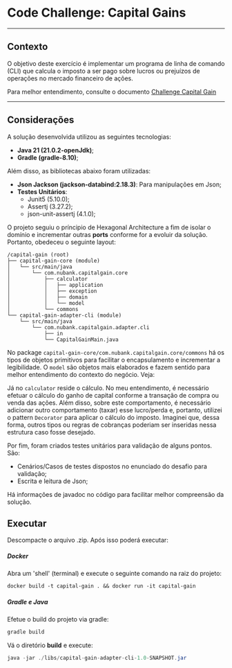 # Code Challenge: Capital Gains

---

## Contexto

O objetivo deste exercício é implementar um programa de linha de comando (CLI) que calcula o imposto a ser
pago sobre lucros ou prejuízos de operações no mercado financeiro de ações.

Para melhor entendimento, consulte o documento [Challenge Capital Gain](/docs/Code_Challenge__Ganho_de_Capital_ptbr.pdf)

----

## Considerações

A solução desenvolvida utilizou as seguintes tecnologias:

- **Java 21 (21.0.2-openJdk)**;
- **Gradle (gradle-8.10)**;

Além disso, as bibliotecas abaixo foram utilizadas:

- **Json Jackson (jackson-databind:2.18.3)**: Para manipulações em Json;
- **Testes Unitários**:
    - Junit5 (5.10.0);
    - Assertj (3.27.2);
    - json-unit-assertj (4.1.0);

O projeto seguiu o príncipio de Hexagonal Architecture a fim de isolar o domínio e incrementar outras **ports** conforme for a evoluir da solução.
Portanto, obedeceu o seguinte layout:

```
/capital-gain (root)
├── capital-gain-core (module)
│   └── src/main/java
│       └── com.nubank.capitalgain.core
│           ├── calculator
│           │   ├── application
│           │   ├── exception
│           │   ├── domain
│           │   └── model
│           └── commons
└── capital-gain-adapter-cli (module)
    └── src/main/java
        └── com.nubank.capitalgain.adapter.cli
            ├── in
            └── CapitalGainMain.java
```

No package `capital-gain-core/com.nubank.capitalgain.core/commons` há os tipos de objetos primitivos para facilitar o encapsulamento e incrementar a
legibilidade.
O `model` são objetos mais elaborados e fazem sentido para melhor entendimento do contexto do negócio. Veja:

Já no `calculator` reside o cálculo. No meu entendimento, é necessário efetuar o cálculo do ganho de capital conforme a transação
de compra ou venda das ações. Além disso, sobre este comportamento, é necessário adicionar outro comportamento (taxar) esse lucro/perda e, portanto,
utilizei o pattern `Decorator` para aplicar o cálculo
do imposto. Imaginei que, dessa forma, outros tipos ou regras de cobranças poderiam ser inseridas nessa estrutura caso fosse desejado.

Por fim, foram criados testes unitários para validação de alguns pontos. São:

- Cenários/Casos de testes dispostos no enunciado do desafio para validação;
- Escrita e leitura de Json;

Há informações de javadoc no código para facilitar melhor compreensão da solução.

## Executar

Descompacte o arquivo .zip. Após isso poderá executar:

##### Docker

Abra um 'shell' (terminal) e execute o seguinte comando na raiz do projeto:

```dockerfile
docker build -t capital-gain . && docker run -it capital-gain
```

##### Gradle e Java

Efetue o build do projeto via gradle:

```groovy
gradle build
  ```

Vá o diretório **build** e execute:

```java
java -jar ./libs/capital-gain-adapter-cli-1.0-SNAPSHOT.jar
```
    